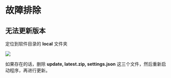 # 故障排除

## 无法更新版本

定位到软件目录的 **local** 文件夹

![](https://github.com/StevenKangWei/words/blob/master/doc/images/usage/004.jpg?raw=True)

如果存在的话，删除 **update, latest.zip, settings.json** 这三个文件，然后重新启动程序，再进行更新。

